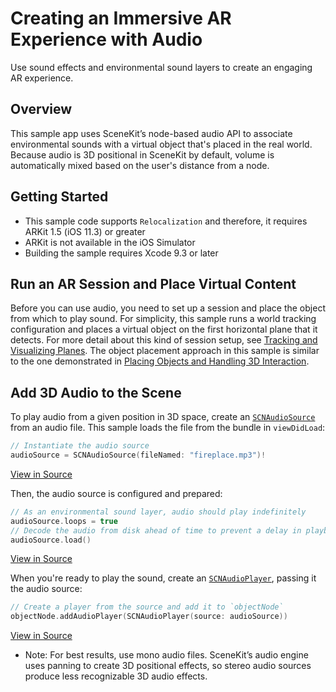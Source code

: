 # Creating an Immersive AR Experience with Audio

Use sound effects and environmental sound layers to create an engaging AR experience. 

## Overview

This sample app uses SceneKit’s node-based audio API to associate environmental sounds with a virtual object that's placed in the real world. Because audio is 3D positional in SceneKit by default, volume is automatically mixed based on the user's distance from a node.

## Getting Started

* This sample code supports `Relocalization` and therefore, it requires ARKit 1.5 (iOS 11.3) or greater 
* ARKit is not available in the iOS Simulator
* Building the sample requires Xcode 9.3 or later

## Run an AR Session and Place Virtual Content

Before you can use audio, you need to set up a session and place the object from which to play sound. For simplicity, this sample runs a world tracking configuration and places a virtual object on the first horizontal plane that it detects. For more detail about this kind of session setup, see [Tracking and Visualizing Planes](https://developer.apple.com/documentation/arkit/tracking_and_visualizing_planes). The object placement approach in this sample is similar to the one demonstrated in [Placing Objects and Handling 3D Interaction](https://developer.apple.com/documentation/arkit/placing_objects_and_handling_3d_interaction).

## Add 3D Audio to the Scene

To play audio from a given position in 3D space, create an [`SCNAudioSource`][0] from an audio file. This sample loads the file from the bundle in `viewDidLoad`: 

[0]:https://developer.apple.com/documentation/scenekit/scnaudiosource
``` swift
// Instantiate the audio source
audioSource = SCNAudioSource(fileNamed: "fireplace.mp3")!
```
[View in Source](x-source-tag://SetUpAudio)

Then, the audio source is configured and prepared: 
``` swift
// As an environmental sound layer, audio should play indefinitely
audioSource.loops = true
// Decode the audio from disk ahead of time to prevent a delay in playback
audioSource.load()
```
[View in Source](x-source-tag://SetUpAudio)

When you're ready to play the sound, create an [`SCNAudioPlayer`][1], passing it the audio source: 

[1]:https://developer.apple.com/documentation/scenekit/scnaudioplayer
``` swift
// Create a player from the source and add it to `objectNode`
objectNode.addAudioPlayer(SCNAudioPlayer(source: audioSource))
```
[View in Source](x-source-tag://AddAudioPlayer)

- Note: For best results, use mono audio files. SceneKit’s audio engine uses panning to create 3D positional effects, so stereo audio sources produce less recognizable 3D audio effects.